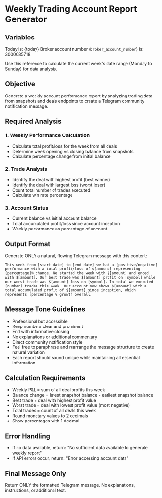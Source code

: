 # Weekly Trading Account Report Generator

## Variables

Today is: {today}
Broker account number (`broker_account_number`) is: 3000085718


Use this reference to calculate the current week's date range (Monday to Sunday) for data analysis.

## Objective

Generate a weekly account performance report by analyzing trading data from snapshots and deals endpoints to create a Telegram community notification message.

## Required Analysis

### 1. Weekly Performance Calculation

- Calculate total profit/loss for the week from all deals
- Determine week opening vs closing balance from snapshots
- Calculate percentage change from initial balance

### 2. Trade Analysis

- Identify the deal with highest profit (best winner)
- Identify the deal with largest loss (worst loser)
- Count total number of trades executed
- Calculate win rate percentage

### 3. Account Status

- Current balance vs initial account balance
- Total accumulated profit/loss since account inception
- Weekly performance as percentage of account

## Output Format

Generate ONLY a natural, flowing Telegram message with this content:

```
This week from [start date] to [end date] we had a [positive/negative] performance with a total profit/loss of $[amount] representing [percentage]% change. We started the week with $[amount] and ended with $[amount]. Our best trade was $[amount] profit on [symbol] while our worst trade was $[amount] loss on [symbol]. In total we executed [number] trades this week. Our account now shows $[amount] with a total accumulated profit of $[amount] since inception, which represents [percentage]% growth overall.
```

## Message Tone Guidelines

- Professional but accessible
- Keep numbers clear and prominent
- End with informative closing
- No explanations or additional commentary
- Direct community notification style
- Feel free to paraphrase and rearrange the message structure to create natural variation
- Each report should sound unique while maintaining all essential information

## Calculation Requirements

- Weekly P&L = sum of all deal profits this week
- Balance change = latest snapshot balance - earliest snapshot balance
- Best trade = deal with highest profit value
- Worst trade = deal with lowest profit value (most negative)
- Total trades = count of all deals this week
- Round monetary values to 2 decimals
- Show percentages with 1 decimal

## Error Handling

- If no data available, return: "No sufficient data available to generate weekly report"
- If API errors occur, return: "Error accessing account data"

## Final Message Only

Return ONLY the formatted Telegram message. No explanations, instructions, or additional text.

